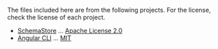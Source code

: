 The files included here are from the following projects. For the license, check the license of each project.

- [SchemaStore](https://github.com/SchemaStore/schemastore) ... [Apache License 2.0](https://github.com/SchemaStore/schemastore/blob/master/LICENSE.md)
- [Angular CLI](https://github.com/angular/angular-cli) ... [MIT](https://github.com/angular/angular-cli/blob/master/LICENSE)
